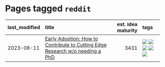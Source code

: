# Pages tagged `reddit`

|last_modified|title|est. idea maturity|tags
|:---|:---|---:|:---|
|2023-08-11|[Early Adoption: How to Contribute to Cutting Edge Research w/o needing a PhD](../early_adoption_and_fomo.md)|3431|[![](https://img.shields.io/badge/tag-autobiographical-752fd7)](../tags/autobiographical.md) [![](https://img.shields.io/badge/tag-career_advice-9c3a4a)](../tags/career_advice.md) [![](https://img.shields.io/badge/tag-early_adoption-dad82b)](../tags/early_adoption.md) [![](https://img.shields.io/badge/tag-mentoring-35d420)](../tags/mentoring.md) [![](https://img.shields.io/badge/tag-reddit-32d44f)](../tags/reddit.md)|